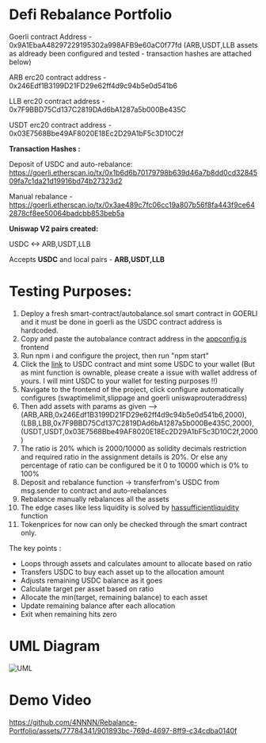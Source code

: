 # Defi Rebalance Portfolio

Goerli contract Address - 0x9A1EbaA48297229195302a998AFB9e60aC0f77fd (ARB,USDT,LLB assets as aldready been configured and tested - transaction hashes are attached below)

ARB erc20 contract address - 0x246Edf1B3199D21FD29e62ff4d9c94b5e0d541b6

LLB erc20 contract address - 0x7F9BBD75Cd137C2819DAd6bA1287a5b000Be435C

USDT erc20 contract address - 0x03E7568Bbe49AF8020E18Ec2D29A1bF5c3D10C2f

**Transaction Hashes :**

Deposit of USDC and auto-rebalance: https://goerli.etherscan.io/tx/0x1b6d6b70179798b639d46a7b8dd0cd3284509fa7c1da21d19916bd74b27323d2

Manual rebalance - https://goerli.etherscan.io/tx/0x3ae489c7fc06cc19a807b56f8fa443f9ce642878cf8ee50064badcbb853beb5a

**Uniswap V2 pairs created:**

USDC <-> ARB,USDT,LLB

Accepts **USDC** and local pairs - **ARB,USDT,LLB**

# Testing Purposes:

1. Deploy a fresh smart-contract/autobalance.sol smart contract in GOERLI and it must be done in goerli as the USDC contract address is hardcoded.
2. Copy and paste the autobalance contract address in the [appconfig.js](https://github.com/4NNNN/Rebalance-Portfolio/blob/99b4855c5fcca24d54248ab23f928adc0d4d0cd8/src/context/AppConfig.js#L12) frontend
3. Run npm i and configure the project, then run "npm start"
4. Click the [link](https://goerli.etherscan.io/address/0x8c803734e66EAeE8DCF1c9BE9c18747A4b302480) to USDC contract and mint some USDC to your wallet (But as mint function is ownable, please create a issue with wallet address of yours. I will mint USDC to your wallet for testing purposes !!)
5. Navigate to the frontend of the project, click configure automatically configures (swaptimelimit,slippage and goerli uniswaprouteraddress)
6. Then add assets with params as given --> (ARB,ARB,0x246Edf1B3199D21FD29e62ff4d9c94b5e0d541b6,2000),(LBB,LBB,0x7F9BBD75Cd137C2819DAd6bA1287a5b000Be435C,2000),(USDT,USDT,0x03E7568Bbe49AF8020E18Ec2D29A1bF5c3D10C2f,2000)
7. The ratio is 20% which is 2000/10000 as solidity decimals restriction and required ratio in the assignment details is 20%. Or else any percentage of ratio can be configured be it 0 to 10000 which is 0% to 100%
8. Deposit and rebalance function -> transferfrom's USDC from msg.sender to contract and auto-rebalances
9. Rebalance manually rebalances all the assets
10. The edge cases like less liquidity is solved by [hassufficientliquidity](https://github.com/4NNNN/Rebalance-Portfolio/blob/99b4855c5fcca24d54248ab23f928adc0d4d0cd8/Smart-contract/autobalance.sol#L478) function
11. Tokenprices for now can only be checked through the smart contract only.

The key points :
- Loops through assets and calculates amount to allocate based on ratio
- Transfers USDC to buy each asset up to the allocation amount
- Adjusts remaining USDC balance as it goes
- Calculate target per asset based on ratio
- Allocate the min(target, remaining balance) to each asset
- Update remaining balance after each allocation
- Exit when remaining hits zero


# UML Diagram

![UML](https://github.com/4NNNN/Rebalance-Portfolio/assets/77784341/17c6fcf6-85e8-4bae-955d-71190809a0e7)






# Demo Video


https://github.com/4NNNN/Rebalance-Portfolio/assets/77784341/901893bc-769d-4697-8ff9-c34cdba0140f







